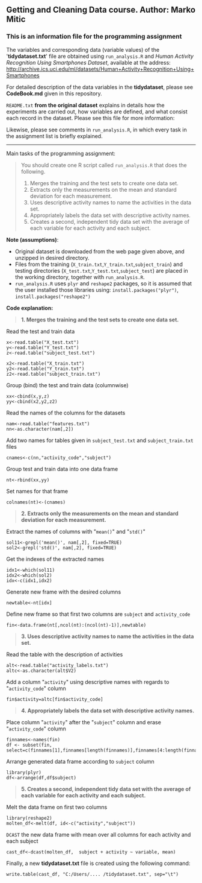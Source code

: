 ## Getting and Cleaning Data course. Author: Marko Mitic ##

### This is an information file for the programming assignment ###

The variables and corresponding data (variable values) of the '**tidydataset.txt**' file are obtained using `run_analysis.R` and *Human Activity Recognition Using Smartphones Dataset*, available at the address:
[http://archive.ics.uci.edu/ml/datasets/Human+Activity+Recognition+Using+Smartphones ](http://archive.ics.uci.edu/ml/datasets/Human+Activity+Recognition+Using+Smartphones  "HAR dataset") 

For detailed description of the data variables in the **tidydataset**, please see **CodeBook.md** given in this repository.

`README.txt` **from the original dataset** explains in details how the experiments are carried out, how variables are defined, and what consist each record in the dataset. Please see this file for more information:

Likewise, please see comments in `run_analysis.R`, in which every task in the assignment  list is briefly explained.

----------

Main tasks of the programming assignment:

> You should create one R script called `run_analysis.R` that does the following.
>  
> 1. Merges the training and the test sets to create one data set.
> 2. Extracts only the measurements on the mean and standard deviation for each measurement. 
> 3. Uses descriptive activity names to name the activities in the data set.
> 4. Appropriately labels the data set with descriptive activity names. 
> 5. Creates a second, independent tidy data set with the average of each variable for each activity and each subject. 

**Note (assumptions)**:

- Original dataset is downloaded from the web page given above, and unzipped in desired directory.
- Files from the training (`X_train.txt`,`Y_train.txt`,`subject_train`) and testing directories (`X_test.txt`,`Y_test.txt`,`subject_test`) are placed in the working directory, together with `run_analysis.R`.
- `run_analysis.R` uses `plyr` and `reshape2` packages, so it is assumed that the user installed those libraries using: `install.packages("plyr")`, `install.packages("reshape2")`

**Code explanation:**

> **1. Merges the training and the test sets to create one data set.**

Read the test and train data

    x<-read.table("X_test.txt")
    y<-read.table("Y_test.txt")
    z<-read.table("subject_test.txt")

    x2<-read.table("X_train.txt")
    y2<-read.table("Y_train.txt")
    z2<-read.table("subject_train.txt")
    
Group (bind) the test and train data (columnwise)

    xx<-cbind(x,y,z)
    yy<-cbind(x2,y2,z2)

Read the names of the columns for the datasets

    nam<-read.table("features.txt")
    nn<-as.character(nam[,2])

Add two names for tables given in `subject_test.txt` and `subject_train.txt` files


    cnames<-c(nn,"activity_code","subject")

Group test and train data into one data frame

    nt<-rbind(xx,yy)

Set names for that frame


    colnames(nt)<-(cnames)

>**2. Extracts only the measurements on the mean and standard deviation for each measurement.**

Extract the names of columns with "`mean()`" and "`std()`"

    sol11<-grepl('mean()', nam[,2], fixed=TRUE)
    sol2<-grepl('std()', nam[,2], fixed=TRUE)

Get the indexes of the extracted names

    idx1<-which(sol11)
    idx2<-which(sol2)
    idx<-c(idx1,idx2)

Generate new frame with the desired columns

    newtable<-nt[idx]

Define new frame so that first two columns are `subject` and `activity_code`

    fin<-data.frame(nt[,ncol(nt):(ncol(nt)-1)],newtable)

> **3. Uses descriptive activity names to name the activities in the data set.**

Read the table with the description of activities

    alt<-read.table("activity_labels.txt")
    altc<-as.character(alt$V2)

Add a column "`activity`" using descriptive names with regards to "`activity_code`" column

    fin$activity=altc[fin$activity_code]

> **4. Appropriately labels the data set with descriptive activity names.**

Place column "`activity`" after the "`subject`" column and erase "`activity_code`" column

    finnames<-names(fin)
    df <- subset(fin, select=c(finnames[1],finnames[length(finnames)],finnames[4:length(finnames)-1]))


Arrange generated data frame according to `subject` column
   
	library(plyr)
    df<-arrange(df,df$subject)

> **5. Creates a second, independent tidy data set with the average of each variable for each activity and each subject.**

Melt the data frame on first two columns
 
    library(reshape2)
    molten_df<-melt(df, id<-c("activity","subject"))

`DCAST` the new data frame with mean over all columns for each activity and each subject


    cast_df<-dcast(molten_df,  subject + activity ~ variable, mean)

Finally, a new **tidydataset.txt** file is created using the following command:

    write.table(cast_df, "C:/Users/.... /tidydataset.txt", sep="\t")
